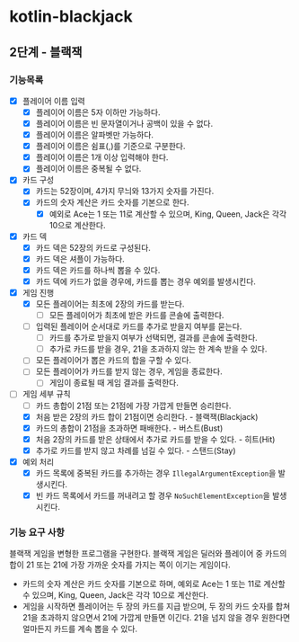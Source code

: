 # kotlin-blackjack

## 2단계 - 블랙잭

### 기능목록

- [x] 플레이어 이름 입력
  - [x] 플레이어 이름은 5자 이하만 가능하다.
  - [x] 플레이어 이름은 빈 문자열이거나 공백이 있을 수 없다.
  - [x] 플레이어 이름은 알파벳만 가능하다.
  - [x] 플레이어 이름은 쉼표(,)를 기준으로 구분한다.
  - [x] 플레이어 이름은 1개 이상 입력해야 한다.
  - [x] 플레이어 이름은 중복될 수 없다.
- [x] 카드 구성
  - [x] 카드는 52장이며, 4가지 무늬와 13가지 숫자를 가진다.
  - [x] 카드의 숫자 계산은 카드 숫자를 기본으로 한다.
    - [x] 예외로 Ace는 1 또는 11로 계산할 수 있으며, King, Queen, Jack은 각각 10으로 계산한다.
- [x] 카드 덱
  - [x] 카드 덱은 52장의 카드로 구성된다.
  - [x] 카드 덱은 셔플이 가능하다.
  - [x] 카드 덱은 카드를 하나씩 뽑을 수 있다.
  - [x] 카드 덱에 카드가 없을 경우에, 카드를 뽑는 경우 예외를 발생시킨다.
- [x] 게임 진행
  - [x] 모든 플레이어는 최초에 2장의 카드를 받는다.
    - [ ] 모든 플레이어가 최초에 받은 카드를 콘솔에 출력한다.
  - [ ] 입력된 플레이어 순서대로 카드를 추가로 받을지 여부를 묻는다.
    - [ ] 카드를 추가로 받을지 여부가 선택되면, 결과를 콘솔에 출력한다.
    - [ ] 추가로 카드를 받을 경우, 21을 초과하지 않는 한 계속 받을 수 있다. 
  - [ ] 모든 플레이어가 뽑은 카드의 합을 구할 수 있다.
  - [ ] 모든 플레이어가 카드를 받지 않는 경우, 게임을 종료한다.
    - [ ] 게임이 종료될 때 게임 결과를 출력한다.
- [ ] 게임 세부 규칙
  - [ ] 카드 총합이 21점 또는 21점에 가장 가깝게 만들면 승리한다.
  - [x] 처음 받은 2장의 카드 합이 21점이면 승리한다. - 블랙잭(Blackjack)
  - [x] 카드의 총합이 21점을 초과하면 패배한다. - 버스트(Bust)
  - [x] 처음 2장의 카드를 받은 상태에서 추가로 카드를 받을 수 있다. - 히트(Hit)
  - [x] 추가로 카드를 받지 않고 차례를 넘길 수 있다. - 스탠드(Stay)
- [x] 예외 처리
  - [x] 카드 목록에 중복된 카드를 추가하는 경우 `IllegalArgumentException`을 발생시킨다.
  - [x] 빈 카드 목록에서 카드를 꺼내려고 할 경우 `NoSuchElementException`을 발생시킨다.

### 기능 요구 사항

블랙잭 게임을 변형한 프로그램을 구현한다. 블랙잭 게임은 딜러와 플레이어 중 카드의 합이 21 또는 21에 가장 가까운 숫자를 가지는 쪽이 이기는 게임이다.
 - 카드의 숫자 계산은 카드 숫자를 기본으로 하며, 예외로 Ace는 1 또는 11로 계산할 수 있으며, King, Queen, Jack은 각각 10으로 계산한다.
 - 게임을 시작하면 플레이어는 두 장의 카드를 지급 받으며, 두 장의 카드 숫자를 합쳐 21을 초과하지 않으면서 21에 가깝게 만들면 이긴다. 21을 넘지 않을 경우 원한다면 얼마든지 카드를 계속 뽑을 수 있다.
